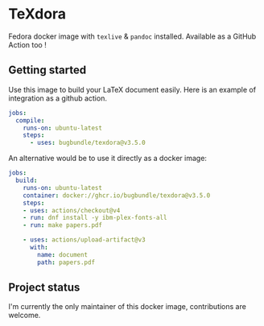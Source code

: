 # TeXdora

Fedora docker image with `texlive` & `pandoc` installed.
Available as a GitHub Action too !

## Getting started

Use this image to build your LaTeX document easily. Here is an example of integration as a github action.

<!-- x-release-please-start-version -->
```yaml
jobs:
  compile:
    runs-on: ubuntu-latest
    steps:
      - uses: bugbundle/texdora@v3.5.0
```

An alternative would be to use it directly as a docker image:

```yaml
jobs:
  build:
    runs-on: ubuntu-latest
    container: docker://ghcr.io/bugbundle/texdora@v3.5.0
    steps:
    - uses: actions/checkout@v4
    - run: dnf install -y ibm-plex-fonts-all
    - run: make papers.pdf

    - uses: actions/upload-artifact@v3
      with:
        name: document
        path: papers.pdf
```

<!-- x-release-please-end -->

## Project status

I'm currently the only maintainer of this docker image, contributions are welcome.
